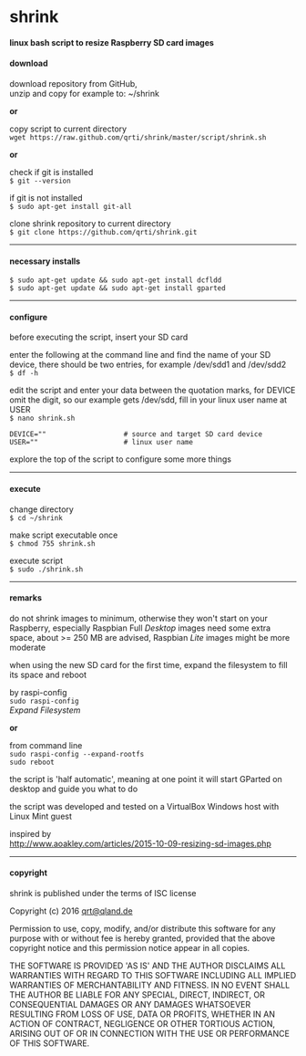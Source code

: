 # shrink

#### linux bash script to resize Raspberry SD card images

#### download  
download repository from GitHub,  
unzip and copy for example to: ~/shrink

**or**

copy script to current directory  
`wget https://raw.github.com/qrti/shrink/master/script/shrink.sh`

**or**

check if git is installed  
`$ git --version`

if git is not installed  
`$ sudo apt-get install git-all`

clone shrink repository to current directory  
`$ git clone https://github.com/qrti/shrink.git`

- - -

#### necessary installs  
`$ sudo apt-get update && sudo apt-get install dcfldd`  
`$ sudo apt-get update && sudo apt-get install gparted`

- - -

#### configure  
before executing the script, insert your SD card

enter the following at the command line and find the name of your SD device, there should be two entries, for example /dev/sdd1 and /dev/sdd2  
`$ df -h`

edit the script and enter your data between the quotation marks, for DEVICE omit the digit, so our example gets /dev/sdd, fill in your linux user name at USER  
`$ nano shrink.sh`
```
DEVICE=""                   # source and target SD card device
USER=""                     # linux user name
```

explore the top of the script to configure some more things

- - -

#### execute  
change directory  
`$ cd ~/shrink`

make script executable once  
`$ chmod 755 shrink.sh`

execute script  
`$ sudo ./shrink.sh`

- - -

#### remarks  
do not shrink images to minimum, otherwise they won't start on your Raspberry, especially Raspbian Full *Desktop* images need some extra space, about >= 250 MB are advised, Raspbian *Lite* images might be more moderate

when using the new SD card for the first time, expand the filesystem to fill its space and reboot

by raspi-config  
`sudo raspi-config`  
*Expand Filesystem*

**or**

from command line  
`sudo raspi-config --expand-rootfs`  
`sudo reboot`

the script is 'half automatic', meaning at one point it will start GParted on desktop and guide you what to do

the script was developed and tested on a VirtualBox Windows host with Linux Mint guest

inspired by  
http://www.aoakley.com/articles/2015-10-09-resizing-sd-images.php

- - -

#### copyright  
shrink is published under the terms of ISC license

Copyright (c) 2016 [qrt@qland.de](mailto:qrt@qland.de)

Permission to use, copy, modify, and/or distribute this software for any purpose with or without fee is hereby granted, provided that the above copyright notice and this permission notice appear in all copies.

THE SOFTWARE IS PROVIDED 'AS IS' AND THE AUTHOR DISCLAIMS ALL WARRANTIES WITH REGARD TO THIS SOFTWARE INCLUDING ALL IMPLIED WARRANTIES OF MERCHANTABILITY AND FITNESS. IN NO EVENT SHALL THE AUTHOR BE LIABLE FOR ANY SPECIAL, DIRECT, INDIRECT, OR CONSEQUENTIAL DAMAGES OR ANY DAMAGES WHATSOEVER RESULTING FROM LOSS OF USE, DATA OR PROFITS, WHETHER IN AN ACTION OF CONTRACT, NEGLIGENCE OR OTHER TORTIOUS ACTION, ARISING OUT OF OR IN CONNECTION WITH THE USE OR PERFORMANCE OF THIS SOFTWARE.

